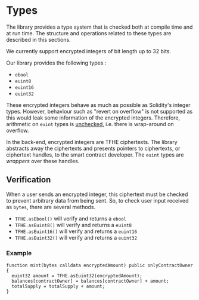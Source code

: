 # Types

The library provides a type system that is checked both at compile time and at run time.
The structure and operations related to these types are described in this sections.

We currently support encrypted integers of bit length up to 32 bits.

<!-- Support for up to 256 bits is on our roadmap.  -->

Our library provides the following types :

- `ebool`
- `euint8`
- `euint16`
- `euint32`

These encrypted integers behave as much as possible as Solidity's integer types. However, behaviour such as "revert on overflow" is not supported as this would leak some information of the encrypted integers. Therefore, arithmetic on `euint` types is [unchecked](https://docs.soliditylang.org/en/latest/control-structures.html#checked-or-unchecked-arithmetic), i.e. there is wrap-around on overflow.

In the back-end, encrypted integers are TFHE ciphertexts.
The library abstracts away the ciphertexts and presents pointers to ciphertexts, or ciphertext handles, to the smart contract developer.
The `euint` types are _wrappers_ over these handles.

## Verification

When a user sends an encrypted integer, this ciphertext must be checked to prevent arbitrary data from being sent. So, to check user input received as `bytes`, there are several methods.

- `TFHE.asEbool()` will verify and returns a `ebool`
- `TFHE.asEuint8()` will verify and returns a `euint8`
- `TFHE.asEuint16()` will verify and returns a `euint16`
- `TFHE.asEuint32()` will verify and returns a `euint32`

### Example

```solidity
function mint(bytes calldata encryptedAmount) public onlyContractOwner {
  euint32 amount = TFHE.asEuint32(encryptedAmount);
  balances[contractOwner] = balances[contractOwner] + amount;
  totalSupply = totalSupply + amount;
}
```
